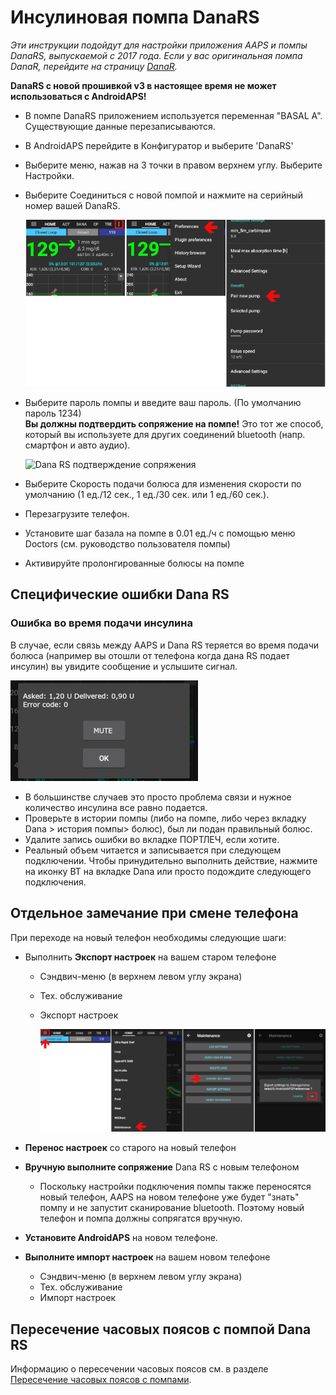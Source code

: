 # Инсулиновая помпа DanaRS

*Эти инструкции подойдут для настройки приложения AAPS и помпы DanaRS, выпускаемой с 2017 года. Если у вас оригинальная помпа DanaR, перейдите на страницу [DanaR](./DanaR-Insulin-Pump).*

**DanaRS с новой прошивкой v3 в настоящее время не может использоваться с AndroidAPS!**

* В помпе DanaRS приложением используется переменная "BASAL A". Существующие данные перезаписываются.

* В AndroidAPS перейдите в Конфигуратор и выберите 'DanaRS'

* Выберите меню, нажав на 3 точки в правом верхнем углу. Выберите Настройки.

* Выберите Соединиться с новой помпой и нажмите на серийный номер вашей DanaRS.
  
  ![AAPS сопряжение с Dana RS](../images/AAPS_DanaRSPairing.png)
      

* Выберите пароль помпы и введите ваш пароль. (По умолчанию пароль 1234)   
  **Вы должны подтвердить сопряжение на помпе!** Это тот же способ, который вы используете для других соединений bluetooth (напр. смартфон и авто аудио).
  
  ![Dana RS подтверждение сопряжения](.../images/DanaRS_Pairing.png)
      

* Выберите Скорость подачи болюса для изменения скорости по умолчанию (1 ед./12 сек., 1 ед./30 сек. или 1 ед./60 сек.).

* Перезагрузите телефон.

* Установите шаг базала на помпе в 0.01 ед./ч с помощью меню Doctors (см. руководство пользователя помпы)

* Активируйте пролонгированные болюсы на помпе

## Специфические ошибки Dana RS

### Ошибка во время подачи инсулина

В случае, если связь между AAPS и Dana RS теряется во время подачи болюса (например вы отошли от телефона когда дана RS подает инсулин) вы увидите сообщение и услышите сигнал.

![Оповещение - подача инсулина](../images/DanaRS_Error_bolus.png)

* В большинстве случаев это просто проблема связи и нужное количество инсулина все равно подается.
* Проверьте в истории помпы (либо на помпе, либо через вкладку Dana > история помпы> болюс), был ли подан правильный болюс.
* Удалите запись ошибки во вкладке ПОРТЛЕЧ, если хотите.
* Реальный объем читается и записывается при следующем подключении. Чтобы принудительно выполнить действие, нажмите на иконку BT на вкладке Dana или просто подождите следующего подключения.

## Отдельное замечание при смене телефона

При переходе на новый телефон необходимы следующие шаги:

* Выполнить **Экспорт настроек** на вашем старом телефоне
  
  * Сэндвич-меню (в верхнем левом углу экрана)
  * Тех. обслуживание
  * Экспорт настроек
    
    ![Экспорт настроек AAPS](../images/AAPS_ExportSettings.png)

* **Перенос настроек** со старого на новый телефон

* **Вручную выполните сопряжение** Dana RS с новым телефоном 
  * Поскольку настройки подключения помпы также переносятся новый телефон, AAPS на новом телефоне уже будет "знать" помпу и не запустит сканирование bluetooth. Поэтому новый телефон и помпа должны сопрягатся вручную.
* **Установите AndroidAPS** на новом телефоне.
* **Выполните импорт настроек** на вашем новом телефоне 
  * Сэндвич-меню (в верхнем левом углу экрана)
  * Тех. обслуживание
  * Импорт настроек

## Пересечение часовых поясов с помпой Dana RS

Информацию о пересечении часовых поясов см. в разделе [Пересечение часовых поясов с помпами](../Usage/Timezone-traveling#danarv2-danars).
